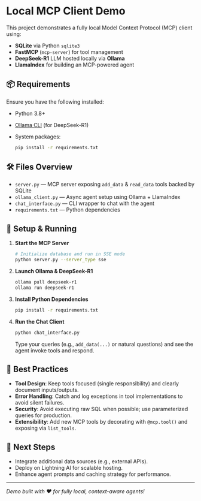 # Local MCP Client Demo

This project demonstrates a fully local Model Context Protocol (MCP) client using:

- **SQLite** via Python `sqlite3`
- **FastMCP** (`mcp-server`) for tool management
- **DeepSeek-R1** LLM hosted locally via **Ollama**
- **LlamaIndex** for building an MCP-powered agent

## 📦 Requirements

Ensure you have the following installed:

- Python 3.8+
- [Ollama CLI](https://ollama.ai/docs) (for DeepSeek-R1)
- System packages:

  ```bash
  pip install -r requirements.txt
  ```

## 🛠️ Files Overview

- `server.py` — MCP server exposing `add_data` & `read_data` tools backed by SQLite
- `ollama_client.py` — Async agent setup using Ollama + LlamaIndex
- `chat_interface.py` — CLI wrapper to chat with the agent
- `requirements.txt` — Python dependencies

## 🚀 Setup & Running

1. **Start the MCP Server**

   ```bash
   # Initialize database and run in SSE mode
   python server.py --server_type sse
   ```

2. **Launch Ollama & DeepSeek-R1**

   ```bash
   ollama pull deepseek-r1
   ollama run deepseek-r1
   ```

3. **Install Python Dependencies**

   ```bash
   pip install -r requirements.txt
   ```

4. **Run the Chat Client**

   ```bash
   python chat_interface.py
   ```

   Type your queries (e.g., `add_data(...)` or natural questions) and see the agent invoke tools and respond.

## 🎯 Best Practices

- **Tool Design**: Keep tools focused (single responsibility) and clearly document inputs/outputs.
- **Error Handling**: Catch and log exceptions in tool implementations to avoid silent failures.
- **Security**: Avoid executing raw SQL when possible; use parameterized queries for production.
- **Extensibility**: Add new MCP tools by decorating with `@mcp.tool()` and exposing via `list_tools`.

## 📝 Next Steps

- Integrate additional data sources (e.g., external APIs).
- Deploy on Lightning AI for scalable hosting.
- Enhance agent prompts and caching strategy for performance.

---

_Demo built with ❤️ for fully local, context-aware agents!_
